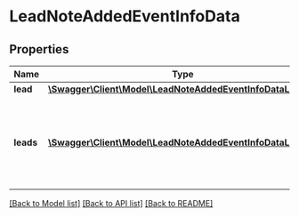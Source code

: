 # LeadNoteAddedEventInfoData

## Properties
Name | Type | Description | Notes
------------ | ------------- | ------------- | -------------
**lead** | [**\Swagger\Client\Model\LeadNoteAddedEventInfoDataLead**](LeadNoteAddedEventInfoDataLead.md) |  | [optional] 
**leads** | [**\Swagger\Client\Model\LeadNoteAddedEventInfoDataLeads[]**](LeadNoteAddedEventInfoDataLeads.md) | &#x27;leads&#x27; property is passed when &#x27;Multiple at once&#x27; feature is enabled | [optional] 

[[Back to Model list]](../../README.md#documentation-for-models) [[Back to API list]](../../README.md#documentation-for-api-endpoints) [[Back to README]](../../README.md)

